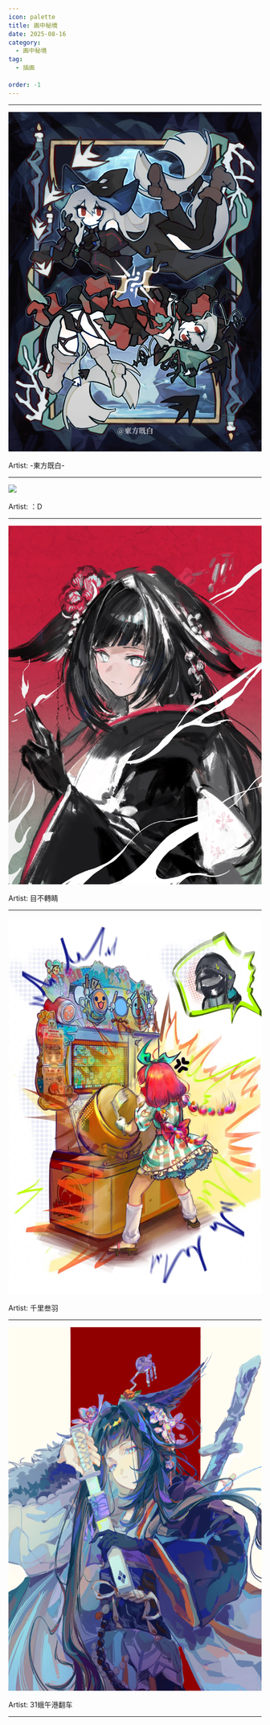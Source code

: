 ```yaml
---
icon: palette
title: 画中秘境
date: 2025-08-16
category:
  - 画中秘境
tag:
  - 插画

order: -1
---
```


<!-- more -->

---

![](./res/illustration/独立插（-東方既白-）.webp)

Artist: -東方既白-

---

![](./res/illustration/独立插（：D）.webp)

Artist: ：D

---

![](./res/illustration/独立插（目不轉睛）.webp)

Artist: 目不轉睛

---

![](./res/illustration/独立插（千里叁羽）.webp)

Artist: 千里叁羽

---

![](./res/illustration/封面（31蛾午港翻车）.webp)

Artist: 31蛾午港翻车

---

<FakeAds />
